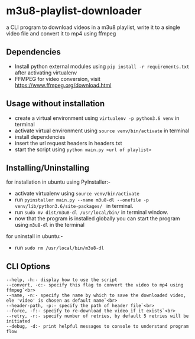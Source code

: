 # m3u8-playlist-downloader
a CLI program to download videos in a m3u8 playlist, write it to a single video file and convert it to mp4 using ffmpeg 

## Dependencies
- Install python external modules using `pip install -r requirements.txt` after activating virtualenv<br>
- FFMPEG for video conversion, visit https://www.ffmpeg.org/download.html<br>

## Usage without installation
- create a virtual environment using `virtualenv -p python3.6 venv` in terminal<br/>
- activate virtual environment using `source venv/bin/activate` in terminal<br/>
- install dependencies
- insert the url request headers in headers.txt<br/>
- start the script using `python main.py <url of playlist>`

## Installing/Uninstalling
for installation in ubuntu using PyInstaller:-
- activate virtualenv using `source venv/bin/activate`
- run `pyinstaller main.py --name m3u8-dl --onefile -p venv/lib/python3.6/site-packages/
` in terminal.
- run `sudo mv dist/m3u8-dl /usr/local/bin/` in terminal window.
- now that the program is installed globally you can start the program using `m3u8-dl` in the terminal

for uninstall in ubuntu:-
- run `sudo rm /usr/local/bin/m3u8-dl`

## CLI Options
    --help, -h:- display how to use the script
    --convert, -c:- specify this flag to convert the video to mp4 using ffmpeg`<br>
    --name, -n:- specify the name by which to save the downloaded video, ele 'video' is chosen as default name`<br>
    --header-path, -p:- specify the path of header file`<br>
    --force, -f:- specify to re-download the video if it exists`<br>
    --retry, -r:- specify number of retries, by default 5 retries will be initiated
    --debug, -d:- print helpful messages to console to understand program flow
